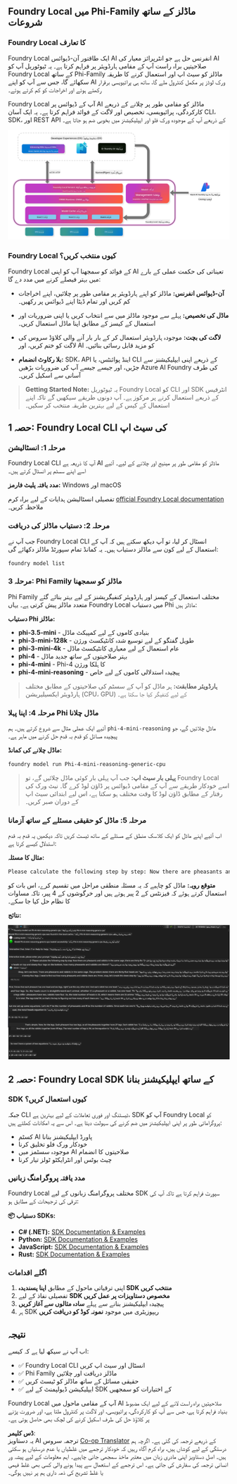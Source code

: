 <!--
CO_OP_TRANSLATOR_METADATA:
{
  "original_hash": "52973a5680a65a810aa80b7036afd31f",
  "translation_date": "2025-06-27T13:33:38+00:00",
  "source_file": "md/01.Introduction/02/07.FoundryLocal.md",
  "language_code": "ur"
}
-->
## Foundry Local میں Phi-Family ماڈلز کے ساتھ شروعات

### Foundry Local کا تعارف

Foundry Local ایک طاقتور آن-ڈیوائس AI انفرنس حل ہے جو انٹرپرائز معیار کی AI صلاحیتیں براہ راست آپ کے مقامی ہارڈویئر پر فراہم کرتا ہے۔ یہ ٹیوٹوریل آپ کو Foundry Local کے ساتھ Phi-Family ماڈلز کو سیٹ اپ اور استعمال کرنے کا طریقہ سکھائے گا، جس سے آپ کو اپنے AI ورک لوڈز پر مکمل کنٹرول ملے گا، ساتھ ہی پرائیویسی برقرار رکھتے ہوئے اور اخراجات کو کم کرتے ہوئے۔

Foundry Local آپ کے ڈیوائس پر AI ماڈلز کو مقامی طور پر چلانے کے ذریعے کارکردگی، پرائیویسی، تخصیص اور لاگت کے فوائد فراہم کرتا ہے۔ یہ ایک آسان CLI، SDK، اور REST API کے ذریعے آپ کے موجودہ ورک فلو اور ایپلیکیشنز میں بخوبی ضم ہو جاتا ہے۔

![arch](../../../../../translated_images/foundry-local-arch.8823e321dd8258d7d68815ddb0153503587142ff32e6997041c7cf0c9df24b49.ur.png)

### Foundry Local کیوں منتخب کریں؟

Foundry Local کے فوائد کو سمجھنا آپ کو اپنی AI تعیناتی کی حکمت عملی کے بارے میں بہتر فیصلے کرنے میں مدد دے گا:

- **آن-ڈیوائس انفرنس:** ماڈلز کو اپنے ہارڈویئر پر مقامی طور پر چلائیں، اپنے اخراجات کم کریں اور تمام ڈیٹا اپنے ڈیوائس پر رکھیں۔

- **ماڈل کی تخصیص:** پہلے سے موجود ماڈلز میں سے انتخاب کریں یا اپنی ضروریات اور استعمال کے کیسز کے مطابق اپنا ماڈل استعمال کریں۔

- **لاگت کی بچت:** موجودہ ہارڈویئر استعمال کر کے بار بار آنے والی کلاؤڈ سروس کی لاگت کو ختم کریں، اور AI کو مزید قابل رسائی بنائیں۔

- **بلا رکاوٹ انضمام:** SDK، API اینڈ پوائنٹس، یا CLI کے ذریعے اپنی ایپلیکیشنز سے جڑیں، اور جیسے جیسے آپ کی ضروریات بڑھیں Azure AI Foundry کی طرف آسانی سے اسکیل کریں۔

> **Getting Started Note:** یہ ٹیوٹوریل Foundry Local کو CLI اور SDK انٹرفیس کے ذریعے استعمال کرنے پر مرکوز ہے۔ آپ دونوں طریقے سیکھیں گے تاکہ اپنے استعمال کے کیس کے لیے بہترین طریقہ منتخب کر سکیں۔

## حصہ 1: Foundry Local CLI کی سیٹ اپ

### مرحلہ 1: انسٹالیشن

Foundry Local CLI آپ کا ذریعہ ہے AI ماڈلز کو مقامی طور پر مینیج اور چلانے کے لیے۔ آئیے اسے اپنے سسٹم پر انسٹال کرتے ہیں۔

**مدد یافتہ پلیٹ فارمز:** Windows اور macOS

تفصیلی انسٹالیشن ہدایات کے لیے براہ کرم [official Foundry Local documentation](https://github.com/microsoft/Foundry-Local/blob/main/README.md) ملاحظہ کریں۔

### مرحلہ 2: دستیاب ماڈلز کی دریافت

جب آپ نے Foundry Local CLI انسٹال کر لیا، تو آپ دیکھ سکتے ہیں کہ آپ کے استعمال کے لیے کون سے ماڈلز دستیاب ہیں۔ یہ کمانڈ تمام سپورٹڈ ماڈلز دکھائے گی:

```bash
foundry model list
```

### مرحلہ 3: Phi Family ماڈلز کو سمجھنا

Phi Family مختلف استعمال کے کیسز اور ہارڈویئر کنفیگریشنز کے لیے بہتر بنائے گئے متعدد ماڈلز پیش کرتی ہے۔ یہاں Foundry Local میں دستیاب Phi ماڈلز ہیں:

**دستیاب Phi ماڈلز:**

- **phi-3.5-mini** - بنیادی کاموں کے لیے کمپیکٹ ماڈل  
- **phi-3-mini-128k** - طویل گفتگو کے لیے توسیع شدہ کانٹیکسٹ ورژن  
- **phi-3-mini-4k** - عام استعمال کے لیے معیاری کانٹیکسٹ ماڈل  
- **phi-4** - بہتر صلاحیتوں کے ساتھ جدید ماڈل  
- **phi-4-mini** - Phi-4 کا ہلکا ورژن  
- **phi-4-mini-reasoning** - پیچیدہ استدلالی کاموں کے لیے خاص

> **ہارڈویئر مطابقت:** ہر ماڈل کو آپ کے سسٹم کی صلاحیتوں کے مطابق مختلف ہارڈویئر ایکسیلیریشن (CPU، GPU) کے لیے کنفیگر کیا جا سکتا ہے۔

### مرحلہ 4: اپنا پہلا Phi ماڈل چلانا

آئیے ایک عملی مثال سے شروع کرتے ہیں۔ ہم `phi-4-mini-reasoning` ماڈل چلائیں گے، جو پیچیدہ مسائل کو قدم بہ قدم حل کرنے میں ماہر ہے۔

**ماڈل چلانے کی کمانڈ:**

```bash
foundry model run Phi-4-mini-reasoning-generic-cpu
```

> **پہلی بار سیٹ اپ:** جب آپ پہلی بار کوئی ماڈل چلائیں گے، تو Foundry Local اسے خودکار طریقے سے آپ کے مقامی ڈیوائس پر ڈاؤن لوڈ کرے گا۔ نیٹ ورک کی رفتار کے مطابق ڈاؤن لوڈ کا وقت مختلف ہو سکتا ہے، اس لیے ابتدائی سیٹ اپ کے دوران صبر کریں۔

### مرحلہ 5: ماڈل کو حقیقی مسئلے کے ساتھ آزمانا

اب آئیے اپنے ماڈل کو ایک کلاسک منطق کے مسئلے کے ساتھ ٹیسٹ کریں تاکہ دیکھیں یہ قدم بہ قدم استدلال کیسے کرتا ہے:

**مثال کا مسئلہ:**

```txt
Please calculate the following step by step: Now there are pheasants and rabbits in the same cage, there are thirty-five heads on top and ninety-four legs on the bottom, how many pheasants and rabbits are there?
```

**متوقع رویہ:** ماڈل کو چاہیے کہ یہ مسئلہ منطقی مراحل میں تقسیم کرے، اس بات کو استعمال کرتے ہوئے کہ فیزنٹس کے 2 پیر ہوتے ہیں اور خرگوشوں کے 4 پیر، تاکہ مساوات کا نظام حل کیا جا سکے۔

**نتائج:**

![cli](../../../../../translated_images/cli.862ec6b55c2b5d916093866d4df99190150d4198fd33ab79e586f9d6f5403089.ur.png)

## حصہ 2: Foundry Local SDK کے ساتھ ایپلیکیشنز بنانا

### SDK کیوں استعمال کریں؟

جبکہ CLI ٹیسٹنگ اور فوری تعاملات کے لیے بہترین ہے، SDK آپ کو Foundry Local کو پروگراماتی طور پر اپنی ایپلیکیشنز میں ضم کرنے کی سہولت دیتا ہے۔ اس سے یہ امکانات کھلتے ہیں:

- کسٹم AI پاورڈ ایپلیکیشنز بنانا  
- خودکار ورک فلو تخلیق کرنا  
- موجودہ سسٹمز میں AI صلاحیتوں کا انضمام  
- چیٹ بوٹس اور انٹرایکٹو ٹولز تیار کرنا

### مدد یافتہ پروگرامنگ زبانیں

Foundry Local مختلف پروگرامنگ زبانوں کے لیے SDK سپورٹ فراہم کرتا ہے تاکہ آپ کی ترقی کی ترجیحات کے مطابق ہو:

**📦 دستیاب SDKs:**

- **C# (.NET):** [SDK Documentation & Examples](https://github.com/microsoft/Foundry-Local/tree/main/sdk/cs)  
- **Python:** [SDK Documentation & Examples](https://github.com/microsoft/Foundry-Local/tree/main/sdk/python)  
- **JavaScript:** [SDK Documentation & Examples](https://github.com/microsoft/Foundry-Local/tree/main/sdk/js)  
- **Rust:** [SDK Documentation & Examples](https://github.com/microsoft/Foundry-Local/tree/main/sdk/rust)

### اگلے اقدامات

1. اپنی ترقیاتی ماحول کے مطابق **اپنا پسندیدہ SDK منتخب کریں**  
2. تفصیلی نفاذ کے لیے **SDK مخصوص دستاویزات پر عمل کریں**  
3. پیچیدہ ایپلیکیشنز بنانے سے پہلے **سادہ مثالوں سے آغاز کریں**  
4. ہر SDK ریپوزیٹری میں موجود **نمونہ کوڈ کو دریافت کریں**

## نتیجہ

اب آپ نے سیکھ لیا ہے کہ کیسے:

- ✅ Foundry Local CLI انسٹال اور سیٹ اپ کریں  
- ✅ Phi Family ماڈلز دریافت اور چلائیں  
- ✅ حقیقی مسائل کے ساتھ ماڈلز کو ٹیسٹ کریں  
- ✅ ایپلیکیشن ڈیولپمنٹ کے لیے SDK کے اختیارات کو سمجھیں

Foundry Local آپ کے مقامی ماحول میں AI صلاحیتیں براہ راست لانے کے لیے ایک مضبوط بنیاد فراہم کرتا ہے، جس سے آپ کو کارکردگی، پرائیویسی، اور لاگت پر کنٹرول ملتا ہے، اور ضرورت پڑنے پر کلاؤڈ حل کی طرف اسکیل کرنے کی لچک بھی حاصل ہوتی ہے۔

**ڈس کلیمر**:  
یہ دستاویز AI ترجمہ سروس [Co-op Translator](https://github.com/Azure/co-op-translator) کے ذریعے ترجمہ کی گئی ہے۔ اگرچہ ہم درستگی کے لیے کوشاں ہیں، براہ کرم آگاہ رہیں کہ خودکار ترجمے میں غلطیاں یا عدم درستیاں ہو سکتی ہیں۔ اصل دستاویز اپنی مادری زبان میں معتبر ماخذ سمجھی جانی چاہیے۔ اہم معلومات کے لیے پیشہ ور انسانی ترجمہ کی سفارش کی جاتی ہے۔ اس ترجمے کے استعمال سے پیدا ہونے والی کسی بھی غلط فہمی یا غلط تشریح کی ذمہ داری ہم پر نہیں ہوگی۔